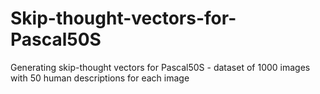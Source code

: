 # Skip-thought-vectors-for-Pascal50S
Generating skip-thought vectors for Pascal50S - dataset of 1000 images with 50 human descriptions for each image

